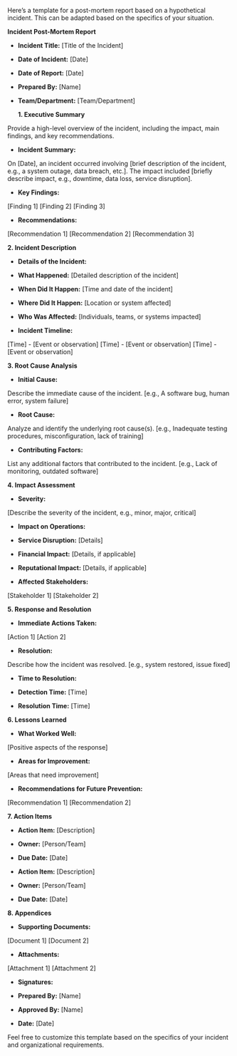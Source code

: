 Here’s a template for a post-mortem report based on a hypothetical incident. This can be adapted based on the specifics of your situation.


<b>Incident Post-Mortem Report </b>

* **Incident Title:** [Title of the Incident]
* **Date of Incident:** [Date]
* **Date of Report:** [Date]
* **Prepared By:** [Name]
* **Team/Department:** [Team/Department]

  <b>1. Executive Summary </b>

Provide a high-level overview of the incident, including the impact, main findings, and key recommendations.

* **Incident Summary:**

On [Date], an incident occurred involving [brief description of the incident, e.g., a system outage, data breach, etc.]. The impact included [briefly describe impact, e.g., downtime, data loss, service disruption].

* **Key Findings:**

[Finding 1]
[Finding 2]
[Finding 3]

* **Recommendations:**

[Recommendation 1]
[Recommendation 2]
[Recommendation 3]

<b>2. Incident Description </b>

* **Details of the Incident:**

* **What Happened:** [Detailed description of the incident]
* **When Did It Happen:** [Time and date of the incident]
* **Where Did It Happen:** [Location or system affected]
* **Who Was Affected:** [Individuals, teams, or systems impacted]

* **Incident Timeline:**

[Time] - [Event or observation]
[Time] - [Event or observation]
[Time] - [Event or observation]

<b>3. Root Cause Analysis </b>

* **Initial Cause:**

Describe the immediate cause of the incident. [e.g., A software bug, human error, system failure]

* **Root Cause:**

Analyze and identify the underlying root cause(s). [e.g., Inadequate testing procedures, misconfiguration, lack of training]

* **Contributing Factors:**

List any additional factors that contributed to the incident. [e.g., Lack of monitoring, outdated software]

<b>4. Impact Assessment </b>

* **Severity:**

[Describe the severity of the incident, e.g., minor, major, critical]

* **Impact on Operations:**

* **Service Disruption:** [Details]
* **Financial Impact:** [Details, if applicable]
* **Reputational Impact:** [Details, if applicable]

* **Affected Stakeholders:**

[Stakeholder 1]
[Stakeholder 2]

<b>5. Response and Resolution </b>

* **Immediate Actions Taken:**

[Action 1]
[Action 2]

* **Resolution:**

Describe how the incident was resolved. [e.g., system restored, issue fixed]

* **Time to Resolution:**

* **Detection Time:** [Time]
* **Resolution Time:** [Time]

<b>6. Lessons Learned </b>

* **What Worked Well:**

[Positive aspects of the response]

* **Areas for Improvement:**

[Areas that need improvement]

* **Recommendations for Future Prevention:**

[Recommendation 1]
[Recommendation 2]

<b>7. Action Items </b>

* **Action Item:** [Description]
* **Owner:** [Person/Team]
* **Due Date:** [Date]

* **Action Item:** [Description]
* **Owner:** [Person/Team]
* **Due Date:** [Date]

<b>8. Appendices </b>

* **Supporting Documents:**

[Document 1]
[Document 2]

* **Attachments:**

[Attachment 1]
[Attachment 2]

* **Signatures:**

* **Prepared By:** [Name]
* **Approved By:** [Name]
* **Date:** [Date]

Feel free to customize this template based on the specifics of your incident and organizational requirements.
